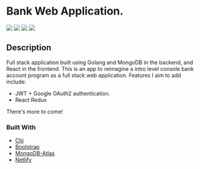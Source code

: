 # Bank Web Application.

![](https://img.shields.io/badge/made%20by-DarienMiller-blue)
![](https://img.shields.io/badge/Golang-1.17-yellow)
![](https://img.shields.io/badge/MongoDB-Cloud-green)
![](https://api.netlify.com/api/v1/badges/bc438b2e-9f12-4bbe-987e-d36fcef20a2f/deploy-status)

<!-- <p align="center">
  <img src="https://api.netlify.com/api/v1/badges/bc438b2e-9f12-4bbe-987e-d36fcef20a2f/deploy-status">
</p> -->

## Description

Full stack application built using Golang and MongoDB in the backend, and React in the frontend. This is an app to reimagine a intro level console bank account program as a full stack web application. Features I aim to add include:

 - JWT + Google OAuth2 authentication.
 - React Redux

 There's more to come!

### Built With

* [Chi](https://github.com/go-chi/chi)
* [Bootstrap](https://getbootstrap.com)
* [MongoDB-Atlas](https://www.mongodb.com/cloud/atlas)
* [Netlify](https://bit.ly/3q4pcJz)